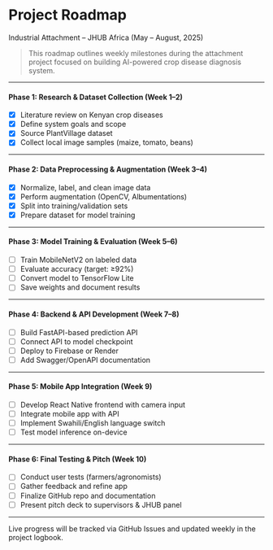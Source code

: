 #  Project Roadmap
Industrial Attachment – JHUB Africa (May – August, 2025)

> This roadmap outlines weekly milestones during the attachment project focused on building AI-powered crop disease diagnosis system.

---

#### Phase 1: Research & Dataset Collection (Week 1–2)
- [x] Literature review on Kenyan crop diseases
- [x] Define system goals and scope
- [x] Source PlantVillage dataset
- [x] Collect local image samples (maize, tomato, beans)

---

####  Phase 2: Data Preprocessing & Augmentation (Week 3–4)
- [x] Normalize, label, and clean image data
- [x] Perform augmentation (OpenCV, Albumentations)
- [x] Split into training/validation sets
- [x] Prepare dataset for model training

---

####  Phase 3: Model Training & Evaluation (Week 5–6)
- [ ] Train MobileNetV2 on labeled data
- [ ] Evaluate accuracy (target: ≥92%)
- [ ] Convert model to TensorFlow Lite
- [ ] Save weights and document results

---

####  Phase 4: Backend & API Development (Week 7–8)
- [ ] Build FastAPI-based prediction API
- [ ] Connect API to model checkpoint
- [ ] Deploy to Firebase or Render
- [ ] Add Swagger/OpenAPI documentation

---

####  Phase 5: Mobile App Integration (Week 9)
- [ ] Develop React Native frontend with camera input
- [ ] Integrate mobile app with API
- [ ] Implement Swahili/English language switch
- [ ] Test model inference on-device

---

####  Phase 6: Final Testing & Pitch (Week 10)
- [ ] Conduct user tests (farmers/agronomists)
- [ ] Gather feedback and refine app
- [ ] Finalize GitHub repo and documentation
- [ ] Present pitch deck to supervisors & JHUB panel

---

 Live progress will be tracked via GitHub Issues and updated weekly in the project logbook.

